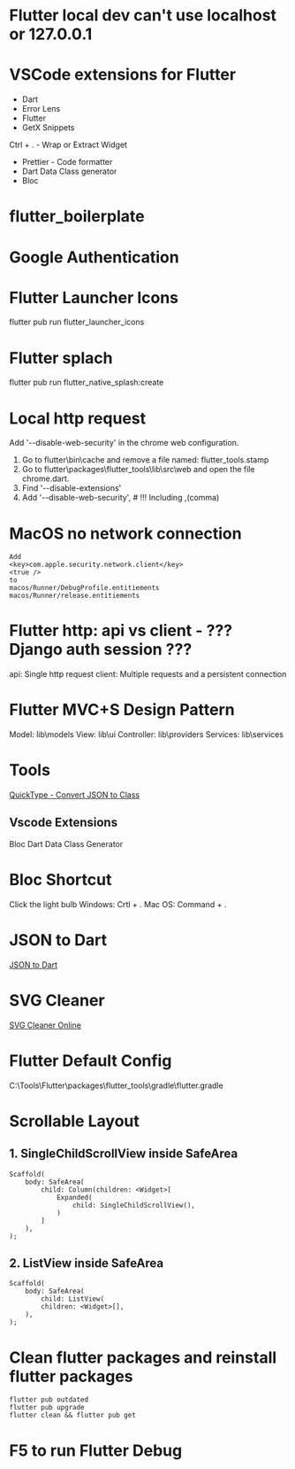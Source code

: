 # Flutter local dev can't use localhost or 127.0.0.1

# VSCode extensions for Flutter

- Dart
- Error Lens
- Flutter
- GetX Snippets

Ctrl + . - Wrap or Extract Widget

- Prettier - Code formatter
- Dart Data Class generator
- Bloc

# flutter_boilerplate

# Google Authentication


# Flutter Launcher Icons

flutter pub run flutter_launcher_icons

# Flutter splach

flutter pub run flutter_native_splash:create

# Local http request
Add '--disable-web-security' in the chrome web configuration.
1. Go to flutter\bin\cache and remove a file named: flutter_tools.stamp
2. Go to flutter\packages\flutter_tools\lib\src\web and open the file chrome.dart.
3. Find '--disable-extensions'
4. Add '--disable-web-security', # !!! Including ,(comma)

# MacOS no network connection
```
Add
<key>com.apple.security.network.client</key>
<true />
to
macos/Runner/DebugProfile.entitiements
macos/Runner/release.entitiements
```
# Flutter http: api vs client - ??? Django auth session ???
api: Single http request
client: Multiple requests and a persistent connection

# Flutter MVC+S Design Pattern

Model: lib\models
View: lib\ui
Controller: lib\providers
Services: lib\services

# Tools

[QuickType - Convert JSON to Class](https://quicktype.io/)

## Vscode Extensions

Bloc
Dart Data Class Generator

# Bloc Shortcut

Click the light bulb
Windows: Crtl + .
Mac OS: Command + .

# JSON to Dart

[JSON to Dart](https://javiercbk.github.io/json_to_dart/)

# SVG Cleaner

[SVG Cleaner Online](https://iconly.io/tools/svg-cleaner)

# Flutter Default Config

C:\Tools\Flutter\packages\flutter_tools\gradle\flutter.gradle

# Scrollable Layout

## 1. SingleChildScrollView inside SafeArea

```
Scaffold(
    body: SafeArea(
        child: Column(children: <Widget>[
            Expanded(
                child: SingleChildScrollView(),
            )
        ]
    ),
);
```

## 2. ListView inside SafeArea

```
Scaffold(
    body: SafeArea(
        child: ListView(
        children: <Widget>[],
    ),
);
```

# Clean flutter packages and reinstall flutter packages
```
flutter pub outdated
flutter pub upgrade
flutter clean && flutter pub get 
```

# F5 to run Flutter Debug

